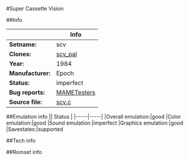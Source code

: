 #Super Cassette Vision

##Info

||Info|
|-----|-----|
|**Setname:**|scv
|**Clones:**|[scv_pal](scv_pal.md)
|**Year:**|1984
|**Manufacturer:**|Epoch
|**Status:**|imperfect
|**Bug reports:**|[MAMETesters](http://mametesters.org/view_all_set.php?type=1&temporary=y&search=scv.c)
|**Source file:**|[scv.c](https://github.com/mamedev/mame/blob/master/src/mess/drivers/scv.c)

##Emulation info
|| Status |
|-----|-----|
|Overall emulation:|good
|Color emulation:|good
|Sound emulation:|imperfect
|Graphics emulation:|good
|Savestates:|supported

##Tech info

##Romset info

<!--- START OF EDITED COMMENT DO NOT TOUCH TEXT ABOVE-->
